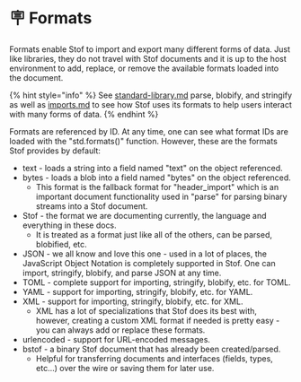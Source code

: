 # 🪧 Formats

Formats enable Stof to import and export many different forms of data. Just like libraries, they do not travel with Stof documents and it is up to the host environment to add, replace, or remove the available formats loaded into the document.

{% hint style="info" %}
See [standard-library.md](libraries/standard-library.md "mention") parse, blobify, and stringify as well as [imports.md](../common-concepts/imports.md "mention") to see how Stof uses its formats to help users interact with many forms of data.
{% endhint %}

Formats are referenced by ID. At any time, one can see what format IDs are loaded with the "std.formats()" function. However, these are the formats Stof provides by default:

* text - loads a string into a field named "text" on the object referenced.
* bytes - loads a blob into a field named "bytes" on the object referenced.
  * This format is the fallback format for "header\_import" which is an important document functionality used in "parse" for parsing binary streams into a Stof document.
* Stof - the format we are documenting currently, the language and everything in these docs.
  * It is treated as a format just like all of the others, can be parsed, blobified, etc.
* JSON - we all know and love this one - used in a lot of places, the JavaScript Object Notation is completely supported in Stof. One can import, stringify, blobify, and parse JSON at any time.
* TOML - complete support for importing, stringify, blobify, etc. for TOML.
* YAML - support for importing, stringify, blobify, etc. for YAML.
* XML - support for importing, stringify, blobify, etc. for XML.
  * XML has a lot of specializations that Stof does its best with, however, creating a custom XML format if needed is pretty easy - you can always add or replace these formats.
* urlencoded - support for URL-encoded messages.
* bstof - a binary Stof document that has already been created/parsed.
  * Helpful for transferring documents and interfaces (fields, types, etc...) over the wire or saving them for later use.
